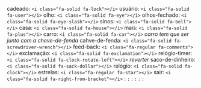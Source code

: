 cadeado: ```<i class="fa-solid fa-lock"></i>```
usuário: ```<i class="fa-solid fa-user"></i>```
olho: ```<i class="fa-solid fa-eye"></i>```
olhos-fechado: ```<i class="fa-solid fa-eye-slash"></i>```
sinos: ```<i class="fa-solid fa-bell"></i>```
casa: ```<i class="fa-solid fa-house"></i>```
mais: ```<i class="fa-solid fa-plus"></i>```
carro: ```<i class="fa-solid fa-car"></i>``` *carro tem que ser junto com a cheve-de-fenda*
cahve-de-fenda: ```<i class="fa-solid fa-screwdriver-wrench"></i>```
feed-back: ```<i class="fa-regular fa-comments"></i>```
exclamação: ```<i class="fa-solid fa-exclamation"></i>```
relógio-timer: ```<i class="fa-solid fa-clock-rotate-left"></i>``` *reverter*
saco-de-dinheiro: ```<i class="fa-solid fa-sack-dollar"></i>```
relógio: ```<i class="fa-solid fa-clock"></i>```
estrelas: ```<i class="fa-regular fa-star"></i>```
sair: ```<i class="fa-solid fa-right-from-bracket"></i>```
: ``````
: ``````
: ``````
: ``````
: ``````
: ``````